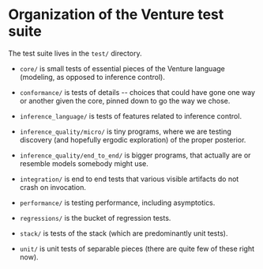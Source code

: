 Organization of the Venture test suite
======================================

The test suite lives in the `test/` directory.

- `core/` is small tests of essential pieces of the Venture language
  (modeling, as opposed to inference control).

- `conformance/` is tests of details -- choices that could have gone
  one way or another given the core, pinned down to go the way we
  chose.

- `inference_language/` is tests of features related to inference
  control.

- `inference_quality/micro/` is tiny programs, where we are testing
  discovery (and hopefully ergodic exploration) of the proper posterior.

- `inference_quality/end_to_end/` is bigger programs, that actually
  are or resemble models somebody might use.

- `integration/` is end to end tests that various visible artifacts do
  not crash on invocation.

- `performance/` is testing performance, including asymptotics.

- `regressions/` is the bucket of regression tests.

- `stack/` is tests of the stack (which are predominantly unit tests).

- `unit/` is unit tests of separable pieces (there are quite few of
  these right now).
